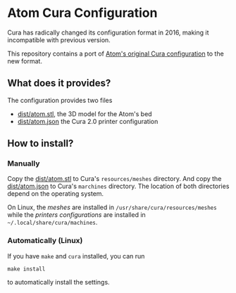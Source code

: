 # Atom Cura Configuration

Cura has radically changed its configuration format in 2016, making it
incompatible with previous version.

This repository contains a port of [Atom's original Cura
configuration](http://www.atom3dp.com/wp-content/uploads/2015/06/CURA_ATOMSettings_r3.zip)
to the new format.

## What does it provides?

The configuration provides two files

- [dist/atom.stl](dist/atom.stl), the 3D model for the Atom's bed
- [dist/atom.json](dist/atom.json) the Cura 2.0 printer configuration

## How to install?

### Manually

Copy the [dist/atom.stl](dist/atom.stl) to Cura's `resources/meshes` directory. And
copy the [dist/atom.json](dist/atom.json) to Cura's `marchines` directory. The location
of both directories depend on the operating system.

On Linux, the _meshes_ are installed in `/usr/share/cura/resources/meshes` while
the *printers configurations* are installed in `~/.local/share/cura/machines`.

### Automatically (Linux)

If you have `make` and `cura` installed, you can run

```
make install
```

to automatically install the settings.

